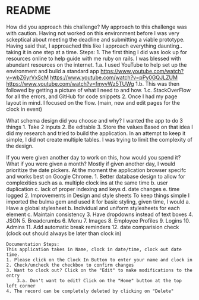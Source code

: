 # README


How did you approach this challenge?
	My approach to this challenge was with caution. Having not worked on this environment before I was very sckeptical about meeting the deadline and submitting a viable prototype. 
	Having said that, I approached this like I approach everything daunting.. taking it in one step at a time.
	Steps:
	1. The first thing I did was look up for resources online to help guide with me ruby on rails. I was blessed with abundant resources on the internet. 
		1.a. I used YouTube to help set up the environment and build a standard app
			https://www.youtube.com/watch?v=wbZ6yrVxScM
			https://www.youtube.com/watch?v=pPy0GQJLZUM
			https://www.youtube.com/watch?v=fmyvWz5TUWg
		1.b. This was then followed by getting a picture of what I need to and how.
		1.c. StackOverFlow for all the errors, and GitHub for code snippets
	2. Once I had my page layout in mind. I focused on the flow. (main, new and edit pages for the clock in event)


What schema design did you choose and why?
	I wanted the app to do 3 things 
	1. Take 2 inputs
	2. Be editable 
	3. Store the values
	Based on that idea I did my research and tried to build the application. 
	In an attempt to keep it simple, I did not create multiple tables. I was trying to limit the complexity of the design.


If you were given another day to work on this, how would you spend it? What if you were given a month?
	Mostly if given another day, I would prioritize the date pickers. At the moment the application browser specifc and works best on Google Chrome. 
	1. Better database design to allow for complexities such as 
		a. multiple clock ins at the same time 
		b. user duplication
		c. lack of proper indexing and keys 
		d. date changes 
		e. time logged 
	2. Improvements in Design and style sheets
		To keep things simple I imported the bulma gem and used it for basic styling, given time, I would 
		a. Have a global stylesheet
		b. Individual and uniform stylesheets for each element
		c. Maintain consistency 
	3. Have dropdowns instead of text boxes 
	4. JSON
	5. Breadcrumbs 
	6. Menu
	7. Images 
	8. Employee Profiles
	9. Logins 
	10. Admins 
	11. Add automatic break reminders 
	12. date comparision check (clock out should always be later than clock in) 
	
	
	Documentation Steps:
	This application takes in Name, clock in date/time, clock out date time. 
	1. Please click on the Clock In Button to enter your name and clock in
	2. Check/uncheck the checkbox to confirm changes
	3. Want to clock out? Click on the "Edit" to make modifications to the entry
		3.a. Don't want to edit? Click on the "Home" button at the top left corner
	4. The record can be completely deleted by clicking on "Delete"
	
